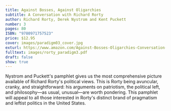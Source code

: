 ```yaml
---
title: Against Bosses, Against Oligarchies
subtitle: A Conversation with Richard Rorty
author: Richard Rorty, Derek Nystrom and Kent Puckett
number: 3
pages: 80
ISBN: "9780971757523"
price: $12.95
cover: images/paradigm03_cover.jpg
exturl: https://www.amazon.com/Against-Bosses-Oligarchies-Conversation-Richard/dp/0971757526
fulltext: images/rorty_paradigm3.pdf
draft: false
show: true
---
```

Nystrom and Puckett's pamphlet gives us the most comprehensive picture available of Richard Rorty's political views. This is Rorty being avuncular, cranky, and straightforward: his arguments on patriotism, the political left, and philosophy—as usual, unusual—are worth pondering. This pamphlet will appeal to all those interested in Rorty's distinct brand of pragmatism and leftist politics in the United States.

